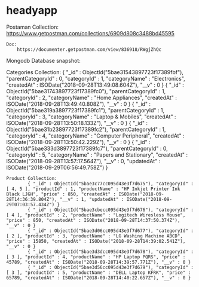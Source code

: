 # headyapp


Postaman Collection:
        https://www.getpostman.com/collections/6909d808c3488bd45595

    Doc:
        https://documenter.getpostman.com/view/836918/RWgjZhQc

Mongodb Database snapshot:

   Categories Collection:
            { "_id" : ObjectId("5bae31543897723f17389fbf"), "parentCategoryId" : 0, "categoryId" : 1, "categoryName" : "Electronics", "createdAt" : ISODate("2018-09-28T13:49:08.604Z"), "__v" : 0 }
            { "_id" : ObjectId("5bae31743897723f17389fc0"), "parentCategoryId" : 1, "categoryId" : 2, "categoryName" : "Home Appliances", "createdAt" : ISODate("2018-09-28T13:49:40.808Z"), "__v" : 0 }
            { "_id" : ObjectId("5bae319a3897723f17389fc1"), "parentCategoryId" : 1, "categoryId" : 3, "categoryName" : "Laptop & Mobiles", "createdAt" : ISODate("2018-09-28T13:50:18.133Z"), "__v" : 0 }
            { "_id" : ObjectId("5bae31b23897723f17389fc2"), "parentCategoryId" : 1, "categoryId" : 4, "categoryName" : "Computer Peripheral", "createdAt" : ISODate("2018-09-28T13:50:42.229Z"), "__v" : 0 }
            { "_id" : ObjectId("5bae333d3897723f17389fc7"), "parentCategoryId" : 0, "categoryId" : 5, "categoryName" : "Papers and Stationary", "createdAt" : ISODate("2018-09-28T13:57:17.564Z"), "__v" : 0, "updatedAt" : ISODate("2018-09-29T06:56:49.758Z") }

    Product Collection:
            { "_id" : ObjectId("5bae3c77cc095d43e3f7d675"), "categoryId" : [ 4, 5 ], "productId" : 1, "productName" : "HP Inkjet Printer Ink Black LJGH", "price" : 850, "createdAt" : ISODate("2018-09-28T14:36:39.804Z"), "__v" : 1, "updatedAt" : ISODate("2018-09-29T07:03:57.434Z") }
            { "_id" : ObjectId("5bae3cbecc095d43e3f7d676"), "categoryId" : [ 4 ], "productId" : 2, "productName" : "Logitech Wiresless Mouse", "price" : 850, "createdAt" : ISODate("2018-09-28T14:37:50.374Z"), "__v" : 0 }
            { "_id" : ObjectId("5bae3d06cc095d43e3f7d677"), "categoryId" : [ 2 ], "productId" : 3, "productName" : "LG Washing Machine ABCD", "price" : 15850, "createdAt" : ISODate("2018-09-28T14:39:02.541Z"), "__v" : 0 }
            { "_id" : ObjectId("5bae3d3dcc095d43e3f7d678"), "categoryId" : [ 3 ], "productId" : 4, "productName" : "HP Laptop PQRS", "price" : 45789, "createdAt" : ISODate("2018-09-28T14:39:57.771Z"), "__v" : 0 }
            { "_id" : ObjectId("5bae3d56cc095d43e3f7d679"), "categoryId" : [ 3 ], "productId" : 5, "productName" : "DELL Laptop KFRK", "price" : 65789, "createdAt" : ISODate("2018-09-28T14:40:22.657Z"), "__v" : 0 }
